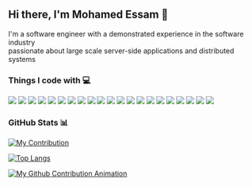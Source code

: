 <h2> Hi there, I'm Mohamed Essam 👾 </h2>
<p>I'm a software engineer with a demonstrated experience in the software industry </br> passionate about large scale server-side applications and distributed systems</p>

<h3>Things I code with 💻</h2>
<p>
  <img src="https://img.shields.io/badge/typescript-%23007ACC.svg?style=flat-square&logo=typescript&logoColor=white"/>
  <img src="https://img.shields.io/badge/javascript-%23323330.svg?style=flat-square&logo=javascript&logoColor=%23F7DF1E"/>
  <img src="https://img.shields.io/badge/node.js-6DA55F?style=flat-square&logo=node.js&logoColor=white"/>
  <img src="https://img.shields.io/badge/java-%23ED8B00.svg?style=flat-square&logo=java&logoColor=white"/>
  <img src="https://img.shields.io/badge/spring-%236DB33F.svg?style=flat-square&logo=spring&logoColor=white"/>
  <img src="https://img.shields.io/badge/react-%2320232a.svg?style=flat-square&logo=react&logoColor=%2361DAFB"/>
  <img src="https://img.shields.io/badge/react_native-%2320232a.svg?style=flat-square&logo=react&logoColor=%2361DAFB"/>
  <img src="https://img.shields.io/badge/c++-%2300599C.svg?style=flat-square&logo=c%2B%2B&logoColor=white"/>
  <img src="https://img.shields.io/badge/c-%2300599C.svg?style=flat-square&logo=c&logoColor=white"/>
  <img src="https://img.shields.io/badge/python-3670A0?style=flat-square&logo=python&logoColor=ffdd54"/>
  <img src="https://img.shields.io/badge/mysql-%2300f.svg?style=flat-square&logo=mysql&logoColor=white"/>
  <img src="https://img.shields.io/badge/MongoDB-%234ea94b.svg?style=flat-square&logo=mongodb&logoColor=white"/>
  <img src="https://img.shields.io/badge/Amazon%20DynamoDB-4053D6?style=flat-square&logo=Amazon%20DynamoDB&logoColor=white"/>
  <img src="https://img.shields.io/badge/Firebase-039BE5?style=flat-square&logo=Firebase&logoColor=white"/>
  <img src="https://img.shields.io/badge/-GraphQL-E10098?style=flat-square&logo=graphql&logoColor=white"/>
  <img src="https://img.shields.io/badge/-Apollo%20GraphQL-311C87?style=flat-square&logo=apollo-graphql&logoColor=white" />
  <img src="https://img.shields.io/badge/AWS-%23FF9900.svg?style=flat-square&logo=amazon-aws&logoColor=white"/>
  <img src="https://img.shields.io/badge/-Docker-46a2f1?style=flat-square&logo=docker&logoColor=white" />
  <img src="https://img.shields.io/badge/-Git-black?style=flat-square&logo=git"/>
  <img src="https://img.shields.io/badge/circle%20ci-%23161616.svg?style=flat-square&logo=circleci&logoColor=white"/>
  <img src="https://img.shields.io/badge/-Prettier-F7B93E?style=flat-square&logo=prettier&logoColor=white" />
</p>

<h3> GitHub Stats 📊 </h3>
<p>
  
[![My Contribution](https://github-readme-stats.vercel.app/api?username=MohamedEsssam&show_icons=true&theme=algolia&include_all_commits=true&count_private=true)](https://github.com/MohamedEsssam/MohamedEsssam)  
  
[![Top Langs](https://github-readme-stats.vercel.app/api/top-langs/?username=MohamedEsssam&layout=compact&langs_count=8&theme=algolia)](https://github.com/MohamedEsssam/MohamedEsssam)

[![My Github Contribution Animation](https://github.com/MohamedEsssam/MohamedEsssam/raw/output/github-contribution-grid-snake.svg)](https://github.com/MohamedEsssam/MohamedEsssam)

<!--
**MohamedEsssam/MohamedEsssam** is a ✨ _special_ ✨ repository because its `README.md` (this file) appears on your GitHub profile.

Here are some ideas to get you started:

- 🔭 I’m currently working on ...
- 🌱 I’m currently learning ...
- 👯 I’m looking to collaborate on ...
- 🤔 I’m looking for help with ...
- 💬 Ask me about ...
- 📫 How to reach me: ...
- 😄 Pronouns: ...
- ⚡ Fun fact: ...
-->
